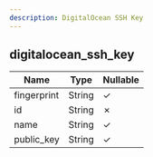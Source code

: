 ```yaml
---
description: DigitalOcean SSH Key
---
```

digitalocean_ssh_key
--------------------

| **Name**    | **Type** | **Nullable** |
| ----------- | -------- | ------------ |
| fingerprint | String   | &check;      |
| id          | String   | &cross;      |
| name        | String   | &check;      |
| public_key  | String   | &check;      |
